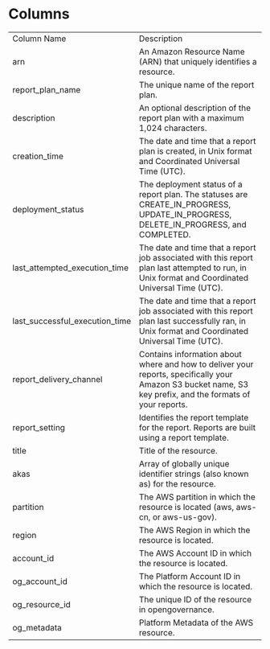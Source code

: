 # Columns  

<table>
	<tr><td>Column Name</td><td>Description</td></tr>
	<tr><td>arn</td><td>An Amazon Resource Name (ARN) that uniquely identifies a resource.</td></tr>
	<tr><td>report_plan_name</td><td>The unique name of the report plan.</td></tr>
	<tr><td>description</td><td>An optional description of the report plan with a maximum 1,024 characters.</td></tr>
	<tr><td>creation_time</td><td>The date and time that a report plan is created, in Unix format and Coordinated Universal Time (UTC).</td></tr>
	<tr><td>deployment_status</td><td>The deployment status of a report plan. The statuses are CREATE_IN_PROGRESS, UPDATE_IN_PROGRESS, DELETE_IN_PROGRESS, and COMPLETED.</td></tr>
	<tr><td>last_attempted_execution_time</td><td>The date and time that a report job associated with this report plan last attempted to run, in Unix format and Coordinated Universal Time (UTC).</td></tr>
	<tr><td>last_successful_execution_time</td><td>The date and time that a report job associated with this report plan last successfully ran, in Unix format and Coordinated Universal Time (UTC).</td></tr>
	<tr><td>report_delivery_channel</td><td>Contains information about where and how to deliver your reports, specifically your Amazon S3 bucket name, S3 key prefix, and the formats of your reports.</td></tr>
	<tr><td>report_setting</td><td>Identifies the report template for the report. Reports are built using a report template.</td></tr>
	<tr><td>title</td><td>Title of the resource.</td></tr>
	<tr><td>akas</td><td>Array of globally unique identifier strings (also known as) for the resource.</td></tr>
	<tr><td>partition</td><td>The AWS partition in which the resource is located (aws, aws-cn, or aws-us-gov).</td></tr>
	<tr><td>region</td><td>The AWS Region in which the resource is located.</td></tr>
	<tr><td>account_id</td><td>The AWS Account ID in which the resource is located.</td></tr>
	<tr><td>og_account_id</td><td>The Platform Account ID in which the resource is located.</td></tr>
	<tr><td>og_resource_id</td><td>The unique ID of the resource in opengovernance.</td></tr>
	<tr><td>og_metadata</td><td>Platform Metadata of the AWS resource.</td></tr>
</table>